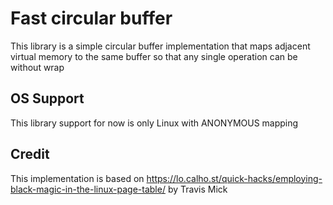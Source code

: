 # Fast circular buffer

This library is a simple circular buffer implementation that maps adjacent virtual memory to the same buffer so that any single operation can be without wrap

## OS Support

This library support for now is only Linux with ANONYMOUS mapping

## Credit

This implementation is based on https://lo.calho.st/quick-hacks/employing-black-magic-in-the-linux-page-table/ by Travis Mick
